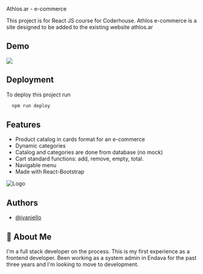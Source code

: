 Athlos.ar - e-commerce

This project is for React JS course for Coderhouse. Athlos e-commerce is a site designed to be added to the existing website athlos.ar 

## Demo

<img src=https://imgur.com/D7LmAfw.gif />


## Deployment

To deploy this project run

```bash
  npm run deploy
```


## Features

- Product catalog in cards format for an e-commerce
- Dynamic categories 
- Catalog and categories are done from database (no mock)
- Cart standard functions: add, remove, empty, total.
- Navigable menu
- Made with React-Bootstrap


![Logo](https://imgur.com/5XpNk9U.png)


## Authors

- [@ivaniello](https://www.github.com/OGElron)


## 🚀 About Me
I'm a full stack developer on the process. This is my first experience as a frontend developer. 
Been working as a system admin in Endava for the past three years and I'm looking to move to development. 

